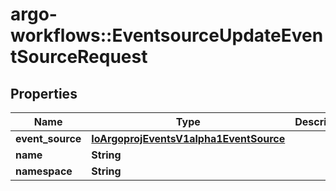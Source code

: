 # argo-workflows::EventsourceUpdateEventSourceRequest

## Properties
Name | Type | Description | Notes
------------ | ------------- | ------------- | -------------
**event_source** | [**IoArgoprojEventsV1alpha1EventSource**](IoArgoprojEventsV1alpha1EventSource.md) |  | [optional] 
**name** | **String** |  | [optional] 
**namespace** | **String** |  | [optional] 


